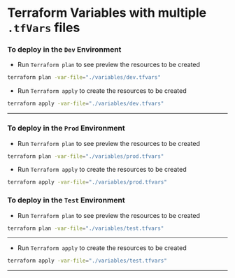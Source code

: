 # Terraform Variables with multiple `.tfVars` files

### To deploy in the `Dev` Environment

- Run `Terraform plan` to see preview the resources to be created

```sh
terraform plan -var-file="./variables/dev.tfvars"
```

- Run `Terraform apply` to create the resources to be created

```sh
terraform apply -var-file="./variables/dev.tfvars"
```
---

### To deploy in the `Prod` Environment

- Run `Terraform plan` to see preview the resources to be created

```sh
terraform plan -var-file="./variables/prod.tfvars"
```

- Run `Terraform apply` to create the resources to be created

```sh
terraform apply -var-file="./variables/prod.tfvars"
```

### To deploy in the `Test` Environment

- Run `Terraform plan` to see preview the resources to be created

```sh
terraform plan -var-file="./variables/test.tfvars"
```
---

- Run `Terraform apply` to create the resources to be created

```sh
terraform apply -var-file="./variables/test.tfvars"
```
---